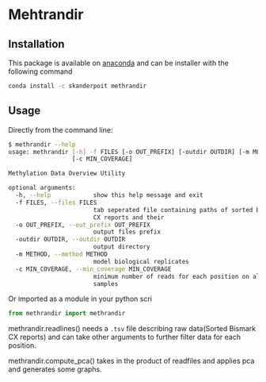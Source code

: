 # Mehtrandir

## Installation

This package is available on [anaconda](https://anaconda.org/skanderPoit/methrandir) and can be installer with the following command

```bash
conda install -c skanderpoit methrandir
```

## Usage
Directly from the command line:
```bash
$ methrandir --help
usage: methrandir [-h] -f FILES [-o OUT_PREFIX] [-outdir OUTDIR] [-m METHOD]
                  [-c MIN_COVERAGE]

Methylation Data Overview Utility

optional arguments:
  -h, --help            show this help message and exit
  -f FILES, --files FILES
                        tab seperated file containing paths of sorted bismark
                        CX reports and their
  -o OUT_PREFIX, --out_prefix OUT_PREFIX
                        output files prefix
  -outdir OUTDIR, --outdir OUTDIR
                        output directory
  -m METHOD, --method METHOD
                        model biological replicates
  -c MIN_COVERAGE, --min_coverage MIN_COVERAGE
                        minimum number of reads for each position on all
                        samples
```
Or imported as a module in your python scri
```python
from methrandir import methrandir
```
methrandir.readlines() needs a `.tsv` file describing raw data(Sorted Bismark CX reports) and can take other arguments to further filter data for each position.

methrandir.compute_pca() takes in the product of readfiles and applies pca and generates some graphs.